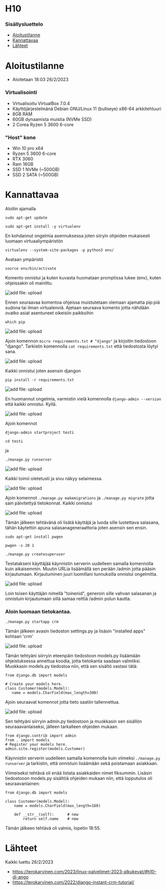 # H10

### Sisällysluettelo
- [Aloitustilanne](#Aloitustilanne) 
- [Kannattavaa](#Kannattavaa)
- [Lähteet](#lähteet)



# Aloitustilanne

- Aloitetaan 18:03 26/2/2023

### Virtualisointi
- Virtualisoitu VirtualBox 7.0.4
- Käyttöjärjestelmänä Debian GNU/Linux 11 (bullseye) x86-64 arkkitehtuuri 
- 8GB RAM
- 60GB dynaamista muistia (NVMe SSD)
- 2 Corea Ryzen 5 3600 6-core

### "Host" kone
- Win 10 pro x64
- Ryzen 5 3600 6-core
- RTX 3060
- Ram 16GB
- SSD 1 NVMe (~500GB)
- SSD 2 SATA (~500GB)


# Kannattavaa
Aloitin ajamalla 

    sudo apt-get update
    
    sudo apt-get install -y virtualenv
    
En kohdannut ongelmia asennuksessa joten siiryin ohjeiden mukaisesti luomaan virtuaaliympäristön
    
    virtualenv --system-site-packages -p python3 env/
    
Avataan ympäristö

    source env/bin/activate
    
Komento onnistui ja kuten kuvasta huomataan promptissa lukee (env), kuten ohjeissakin oli mainittu.

![add file: upload](V5Kuvat2/v5t2k1.jpg)

Ennen seuraavaa komentoa ohjeissa muistutetaan olemaan ajamatta pip:piä sudona tai ilman virtualenviä. Ajetaan seuraava komento jotta nähdään ovatko asiat asentuneet oikeisiin paikkoihin

    which pip
    
![add file: upload](V5Kuvat2/v5t2k2.jpg)


Ajoin komennon ```micro requirements.txt # "django"``` ja kirjoitin tiedostoon "django". Tarkistin komennolla ```cat requirements.txt``` että tiedostosta löytyi sana.

![add file: upload](V5Kuvat2/v5t2k3.jpg)

Kaikki onnistui joten asensin djangon

    pip install -r requirements.txt
    
![add file: upload](V5Kuvat2/v5t2k4.jpg)

En huomannut ongelmia, varmistin vielä komennolla ```django-admin --version``` että kaikki onnistui. Kyllä.

![add file: upload](V5Kuvat2/v5t2k5.jpg)
    
Ajoin komennot 

    django-admin startproject testi
    
    cd testi
    
ja

    ./manage.py runserver
    
![add file: upload](V5Kuvat2/v5t2k6.jpg)

Kaikki toimii oletetusti ja sivu näkyy selaimessa.

![add file: upload](V5Kuvat2/v5t2k7.jpg)


Ajoin komennot ```./manage.py makemigrations``` ja ```./manage.py migrate``` jotta sain päivitettyä tietokonnat. Kaikki onnistui

![add file: upload](V5Kuvat2/v5t2k8.jpg)


Tämän jälkeen tehtävänä oli lisätä käyttäjä ja luoda sille luotettava salasana, tähän käytettiin apuna salasanageneraattoria joten asensin sen ensin.

    sudo apt-get install pwgen
    
    pwgen -s 20 1

    ./manage.py createsuperuser

Testatakseni käyttäjää käynnistin serverin uudelleen samalla komennolla kuin aikaisemmin. Muutin URLia lisäämällä sen perään /admin jotta pääsin kirjautumaan. 
Kirjautuminen juuri luomillani tunnuksilla onnistui ongelmitta. 

![add file: upload](V5Kuvat2/v5t2k9.jpg)

Loin toisen käyttäjän nimellä "toinenid", generoin sille vahvan salasanan ja onnistuin kirjautumaan sillä samaa reittiä /admin polun kautta.


### Aloin luomaan tietokantaa.

    ./manage.py startapp crm
    
Tämän jälkeen avasin tiedoston settings.py ja lisäsin "installed apps" kohtaan 'crm'

![add file: upload](V5Kuvat2/v5t2k10.jpg)

Tämän tehtyäni siirryin eteenpäin tiedostoon models.py lisäämään ohjeistuksessa annettua koodia, jotta tietokanta saadaan valmiiksi. Muokkasin models.py tiedostoa niin,
että sen sisältö vastasi tätä:

    from django.db import models

    # Create your models here.
    class Customer(models.Model):
       name = models.CharField(max_length=300)

Ajoin seuraavat komennot jotta tieto saatiin tallennettua.

![add file: upload](V5Kuvat2/v5t2k11.jpg)

Sen tehtyäni siirryin admin.py tiedostoon ja muokkasin sen sisällön seuraaavanlaiseksi, jälleen tarkalleen ohjeiden mukaan.

    from django.contrib import admin
    from . import models
    # Register your models here.
    admin.site.register(models.Customer)

Käynnistin serverin uudelleen samalla komennolla kuin viimeksi ```./manage.py runserver``` ja tarkistin, että onnistuin lisäämään sekä poistamaan asiakkaan. 

Viimeiseksi tehtävä oli enää listata asiakkaiden nimet fiksummin. Lisäsin tiedostooon models.py sisältöä ohjeiden mukaan niin, että lopputulos oli seuraavanlainen:

    from django.db import models

    class Customer(models.Model):
        name = models.CharField(max_length=160)

        def __str__(self):		# new
            return self.name	# new

Tämän jälkeen tehtävä oli valmis, lopetin 18:55.




# Lähteet 
Kaikki luettu 26/2/2023
- https://terokarvinen.com/2023/linux-palvelimet-2023-alkukevat/#h10-dj-ango
- https://terokarvinen.com/2022/django-instant-crm-tutorial/
